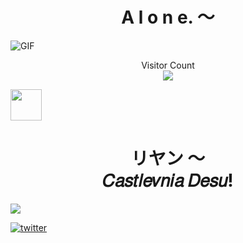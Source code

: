 <h1 align="center">A l o n e. 〜<br></h1>
<img class="center" alt="GIF" src="https://media.giphy.com/media/mlBDoVLOGidEc/giphy.gif?cid=6c09b9526f21c6be8239ff5281e3af2356b1293d644eaa90&rid=giphy.gif&ct=g" />
<style>
    .center {
        display: block;
        margin: auto;
    }
</style>
<p align="center"> 
  Visitor Count<br>
  <img src="https://profile-counter.glitch.me/Castlevnia1/count.svg" />
</p>
<img src="https://media.giphy.com/media/VgCDAzcKvsR6OM0uWg/giphy.gif" width="50">
<br>
<h1 align="center">リヤン 〜<br>𝐶𝑎𝑠𝑡𝑙𝑒𝑣𝑛𝑖𝑎 𝐷𝑒𝑠𝑢!</h1>
<img align="center" src="https://i.imgur.com/hEvZojZ.jpg" height="auto"/>

<p align="left">
    <a href="https://twitter.com/CASTLEVNIA" target="blank">
        <img src="https://img.shields.io/twitter/follow/CASTLEVNIA?logo=twitter&style=for-the-badge" alt="twitter" />
    </a>
</p>

